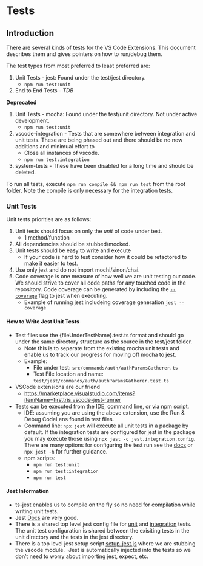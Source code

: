 # Tests

## Introduction

There are several kinds of tests for the VS Code Extensions. This document
describes them and gives pointers on how to run/debug them.

The test types from most preferred to least preferred are:

1. Unit Tests - jest: Found under the test/jest directory.
   - `npm run test:unit`
1. End to End Tests - _TDB_

**Deprecated**

1. Unit Tests - mocha: Found under the test/unit directory. Not under active development.
   - `npm run test:unit`
1. vscode-integration - Tests that are somewhere between integration and unit tests. These are being phased out and there should be no new additions and minimual effort to
   - Close all instances of vscode.
   - `npm run test:integration`
1. system-tests - These have been disabled for a long time and should be deleted.

To run all tests, execute `npm run compile && npm run test` from the root
folder. Note the compile is only necessary for the integration tests.

### Unit Tests

Unit tests priorities are as follows:

1. Unit tests should focus on only the _unit_ of code under test.
   - 1 method/function
1. All dependencies should be stubbed/mocked.
1. Unit tests should be easy to write and execute
   - If your code is hard to test consider how it could be refactored to make it easier to test.
1. Use only jest and do not import mochi/sinon/chai.
1. Code coverage is one measure of how well we are unit testing our code. We should strive to cover all code paths for any touched code in the repository. Code coverage can be generated by including the [`--coverage`](https://jestjs.io/docs/cli#--coverageboolean) flag to jest when executing.
   - Example of running jest includeing coverage generation `jest --coverage`

#### How to Write Jest Unit Tests

- Test files use the {fileUnderTestName}.test.ts format and should go under the same directory structure as the source in the test/jest folder.
  - Note this is to separate from the existing mocha unit tests and enable us to track our progress for moving off mocha to jest.
  - Example:
    - File under test: `src/commands/auth/authParamsGatherer.ts`
    - Test File location and name: `test/jest/commands/auth/authParamsGatherer.test.ts`
- VSCode extensions are our friend
  - https://marketplace.visualstudio.com/items?itemName=firsttris.vscode-jest-runner
- Tests can be executed from the IDE, command line, or via npm script.
  - IDE: assuming you are using the above extension, use the Run & Debug CodeLens found in test files.
  - Command line: `npx jest` will execute all unit tests in a package by default. If the integration tests are configured for jest in the package you may execute those using `npx jest -c jest.integration.config`. There are many options for configuring the test run see the [docs](https://jestjs.io/docs/cli) or `npx jest -h` for further guidance.
  - npm scripts:
    - `npm run test:unit`
    - `npm run test:integration`
    - `npm run test`

#### Jest Information

- ts-jest enables us to compile on the fly so no need for compilation while writing unit tests.
- Jest [Docs](https://jestjs.io/docs/getting-started) are very good.
- There is a shared top level jest config file for [unit](https://github.com/forcedotcom/salesforcedx-vscode/blob/develop/config/jest.base.config.js) and [integration](https://github.com/forcedotcom/salesforcedx-vscode/blob/develop/config/jest.integration.config.js) tests. The unit test configuration is shared between the exisiting tests in the unit directory and the tests in the jest directory.
- There is a top level jest setup script [setup-jest.js](https://github.com/forcedotcom/salesforcedx-vscode/blob/develop/scripts/setup-jest.ts) where we are stubbing the vscode module.
  -Jest is automatically injected into the tests so we don’t need to worry about importing jest, expect, etc.
